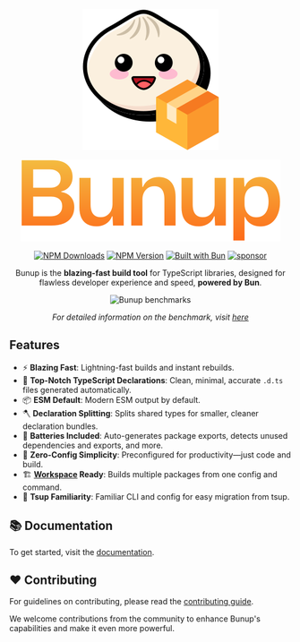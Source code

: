 <!-- markdownlint-disable first-line-h1 -->

<!-- markdownlint-start-capture -->
<!-- markdownlint-disable-file no-inline-html -->
<div align="center">

  <!-- markdownlint-disable-next-line no-alt-text -->

![Logo](https://raw.githubusercontent.com/arshad-yaseen/bunup/refs/heads/main/docs/public/logo.svg)

![Bunup](https://raw.githubusercontent.com/arshad-yaseen/bunup/refs/heads/main/assets/bunup-title.svg)

[![NPM Downloads](https://img.shields.io/npm/dm/bunup?logo=data%3Aimage%2Fsvg%2Bxml%3Bbase64%2CPHN2ZyB4bWxucz0iaHR0cDovL3d3dy53My5vcmcvMjAwMC9zdmciIGhlaWdodD0iMjRweCIgdmlld0JveD0iMCAtOTYwIDk2MCA5NjAiIHdpZHRoPSIyNHB4IiBmaWxsPSIjMDAwMDAwIj48cGF0aCBkPSJNNDgwLTMyMCAyODAtNTIwbDU2LTU4IDEwNCAxMDR2LTMyNmg4MHYzMjZsMTA0LTEwNCA1NiA1OC0yMDAgMjAwWk0xNjAtMTYwdi0yMDBoODB2MTIwaDQ4MHYtMTIwaDgwdjIwMEgxNjBaIi8%2BPC9zdmc%2B&labelColor=ffc44e&color=212121)](https://www.npmjs.com/package/bunup) [![NPM Version](https://img.shields.io/npm/v/bunup?logo=npm&logoColor=212121&label=version&labelColor=ffc44e&color=212121)](https://npmjs.com/package/bunup) [![Built with Bun](https://img.shields.io/badge/Built_with-Bun-fbf0df?logo=bun&labelColor=212121)](https://bun.sh) [![sponsor](https://img.shields.io/badge/sponsor-EA4AAA?logo=githubsponsors&labelColor=FAFAFA)](https://github.com/sponsors/arshad-yaseen)

Bunup is the **blazing-fast build tool** for TypeScript libraries, designed for flawless developer experience and speed, **powered by Bun**. 

![Bunup benchmarks](/assets/benchmarks.png)

*For detailed information on the benchmark, visit [here](https://gugustinette.github.io/bundler-benchmark/)*

</div>
<!-- markdownlint-restore -->

## Features

- ⚡ **Blazing Fast**: Lightning-fast builds and instant rebuilds.
- 📝 **Top-Notch TypeScript Declarations**: Clean, minimal, accurate `.d.ts` files generated automatically.
- 📦 **ESM Default**: Modern ESM output by default.
- 🪓 **Declaration Splitting**: Splits shared types for smaller, cleaner declaration bundles.
- 🔋 **Batteries Included**: Auto-generates package exports, detects unused dependencies and exports, and more.
- 🚀 **Zero-Config Simplicity**: Preconfigured for productivity—just code and build.
- 🏗️ **[Workspace](https://bunup.dev/docs/guide/workspaces) Ready**: Builds multiple packages from one config and command.
- 🔄 **Tsup Familiarity**: Familiar CLI and config for easy migration from tsup.

## 📚 Documentation

To get started, visit the [documentation](https://bunup.dev).

## ❤️ Contributing

For guidelines on contributing, please read the [contributing guide](../../CONTRIBUTING.md).

We welcome contributions from the community to enhance Bunup's capabilities and make it even more powerful.
